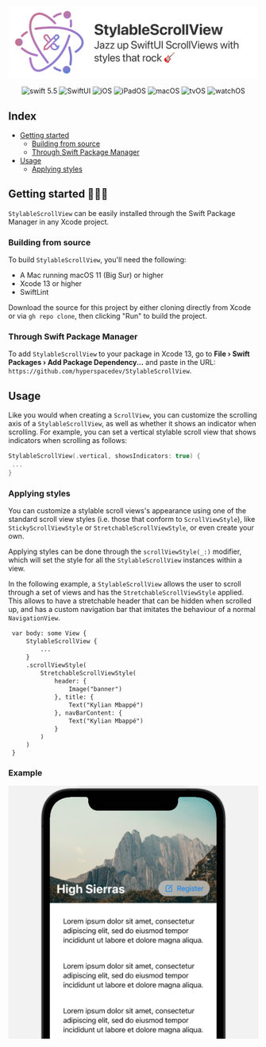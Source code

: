 <div align="center">

![Banner](./Resources/banner.png)

![swift 5.5](https://img.shields.io/badge/swift-5.5-blue.svg)
![SwiftUI](https://img.shields.io/badge/-SwiftUI-blue.svg)
![iOS](https://img.shields.io/badge/os-iOS-green.svg)
![iPadOS](https://img.shields.io/badge/os-iPadOS-green.svg)
![macOS](https://img.shields.io/badge/os-macOS-green.svg)
![tvOS](https://img.shields.io/badge/os-tvOS-green.svg)
![watchOS](https://img.shields.io/badge/os-watchOS-green.svg)
    
</div>

## Index

- [Getting started](#getting-started)
    - [Building from source](#building-from-source)
    - [Through Swift Package Manager](#through-swift-package-manager)
- [Usage](#usage)
    - [Applying styles](#applying-styles)

## Getting started 🏃🏻‍♂️

`StylableScrollView` can be easily installed through the Swift Package Manager in any Xcode
project.

### Building from source

To build `StylableScrollView`, you'll need the following:

- A Mac running macOS 11 (Big Sur) or higher
- Xcode 13 or higher
- SwiftLint

Download the source for this project by either cloning directly from Xcode or via
`gh repo clone`, then clicking "Run" to build the project.

### Through Swift Package Manager

To add `StylableScrollView` to your package in Xcode 13, go to 
**File &rsaquo; Swift Packages &rsaquo; Add Package Dependency...** and paste in the URL: `https://github.com/hyperspacedev/StylableScrollView`.

## Usage

Like you would when creating a `ScrollView`, you can customize the scrolling axis of a
`StylableScrollView`, as well as whether it shows an indicator when scrolling. For example, you
can set a vertical stylable scroll view that shows indicators when scrolling as follows:

```swift
StylableScrollView(.vertical, showsIndicators: true) {
 ...
}
```

 ### Applying styles

You can customize a stylable scroll views's appearance using one of the standard scroll view
styles (i.e. those that conform to `ScrollViewStyle`), like `StickyScrollViewStyle` or
`StretchableScrollViewStyle`, or even create your own.

Applying styles can be done through the `scrollViewStyle(_:)` modifier, which will set the style
for all the `StylableScrollView` instances within a view.

In the following example, a `StylableScrollView` allows the user to scroll through a set of views
and has the `StretchableScrollViewStyle` applied. This allows to have a stretchable header that
can be hidden when scrolled up, and has a custom navigation bar that imitates the behaviour of a
normal `NavigationView`.

```
 var body: some View {
     StylableScrollView {
         ...
     }
     .scrollViewStyle(
         StretchableScrollViewStyle(
             header: {
                 Image("banner")
             }, title: {
                 Text("Kylian Mbappé")
             }, navBarContent: {
                 Text("Kylian Mbappé")
             }
         )
     )
 }
```

### Example

![Example usage of StylableScrollView](.readme/screenshot.png)

